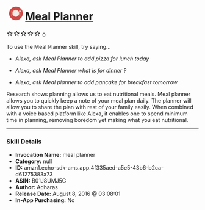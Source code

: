 # &nbsp;<img src="skill_icon" alt="Meal Planner icon" width="36"> [Meal Planner](http://alexa.amazon.com/#skills/amzn1.echo-sdk-ams.app.4f335aed-a5e5-43b6-b2ca-d61275383a73)
![0 stars](../../images/ic_star_border_black_18dp_1x.png)![0 stars](../../images/ic_star_border_black_18dp_1x.png)![0 stars](../../images/ic_star_border_black_18dp_1x.png)![0 stars](../../images/ic_star_border_black_18dp_1x.png)![0 stars](../../images/ic_star_border_black_18dp_1x.png) 0

To use the Meal Planner skill, try saying...

* *Alexa, ask Meal Planner to add pizza for lunch today*

* *Alexa, ask Meal Planner what is for dinner ?*

* *Alexa, ask Meal planner to add pancake for breakfast tomorrow*

Research shows planning allows us to eat nutritional meals. Meal planner allows you to quickly keep a note of your meal plan daily. The planner will allow you to share the plan with rest of your family easily. When combined with a voice based platform like Alexa, it enables one to spend minimum time in planning, removing boredom yet making what you eat nutritional.

***

### Skill Details

* **Invocation Name:** meal planner
* **Category:** null
* **ID:** amzn1.echo-sdk-ams.app.4f335aed-a5e5-43b6-b2ca-d61275383a73
* **ASIN:** B01J8UMJ5G
* **Author:** Adharas
* **Release Date:** August 8, 2016 @ 03:08:01
* **In-App Purchasing:** No
